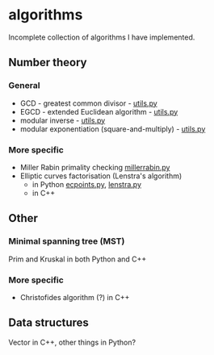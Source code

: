 algorithms
===========
Incomplete collection of algorithms I have implemented.

Number theory
--------------

### General ###
* GCD - greatest common divisor - [utils.py](number-theory/utils.py) 
* EGCD - extended Euclidean algorithm - [utils.py](number-theory/utils.py)
* modular inverse - [utils.py](number-theory/utils.py)
* modular exponentiation (square-and-multiply) - [utils.py](number-theory/utils.py)

### More specific
* Miller Rabin primality checking [millerrabin.py](number-theory/millerrabin.py)
* Elliptic curves factorisation (Lenstra's algorithm) 
    * in Python [ecpoints.py](number-theory/ecpoints.py), [lenstra.py](number-theory/lenstra.py)
    * in C++

Other
------

### Minimal spanning tree (MST)
Prim and Kruskal in both Python and C++

### More specific
* Christofides algorithm (?) in C++



Data structures
--------------
Vector in C++, other things in Python?
